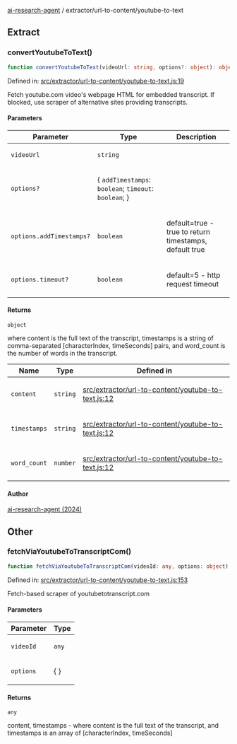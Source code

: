 [ai-research-agent](../../modules.md) / extractor/url-to-content/youtube-to-text

## Extract

### convertYoutubeToText()

```ts
function convertYoutubeToText(videoUrl: string, options?: object): object;
```

Defined in: [src/extractor/url-to-content/youtube-to-text.js:19](https://github.com/vtempest/ai-research-agent/tree/master/packages/ai-research-agent/src/extractor/url-to-content/youtube-to-text.js#L19)

Fetch youtube.com video's webpage HTML for embedded transcript.
If blocked, use scraper of alternative sites providing transcripts.

#### Parameters

<table>
<thead>
<tr>
<th>Parameter</th>
<th>Type</th>
<th>Description</th>
</tr>
</thead>
<tbody>
<tr>
<td>

`videoUrl`

</td>
<td>

`string`

</td>
<td>

</td>
</tr>
<tr>
<td>

`options?`

</td>
<td>

\{ `addTimestamps`: `boolean`; `timeout`: `boolean`; \}

</td>
<td>

</td>
</tr>
<tr>
<td>

`options.addTimestamps?`

</td>
<td>

`boolean`

</td>
<td>

default=true -
true to return timestamps, default true

</td>
</tr>
<tr>
<td>

`options.timeout?`

</td>
<td>

`boolean`

</td>
<td>

default=5 - http request timeout

</td>
</tr>
</tbody>
</table>

#### Returns

`object`

where content is the full text of the transcript,
timestamps is a string of comma-separated [characterIndex, timeSeconds] pairs,
and word_count is the number of words in the transcript.

<table>
<thead>
<tr>
<th>Name</th>
<th>Type</th>
<th>Defined in</th>
</tr>
</thead>
<tbody>
<tr>
<td>

`content`

</td>
<td>

`string`

</td>
<td>

[src/extractor/url-to-content/youtube-to-text.js:12](https://github.com/vtempest/ai-research-agent/tree/master/packages/ai-research-agent/src/extractor/url-to-content/youtube-to-text.js#L12)

</td>
</tr>
<tr>
<td>

`timestamps`

</td>
<td>

`string`

</td>
<td>

[src/extractor/url-to-content/youtube-to-text.js:12](https://github.com/vtempest/ai-research-agent/tree/master/packages/ai-research-agent/src/extractor/url-to-content/youtube-to-text.js#L12)

</td>
</tr>
<tr>
<td>

`word_count`

</td>
<td>

`number`

</td>
<td>

[src/extractor/url-to-content/youtube-to-text.js:12](https://github.com/vtempest/ai-research-agent/tree/master/packages/ai-research-agent/src/extractor/url-to-content/youtube-to-text.js#L12)

</td>
</tr>
</tbody>
</table>

#### Author

[ai-research-agent (2024)](https://airesearch.js.org)

## Other

### fetchViaYoutubeToTranscriptCom()

```ts
function fetchViaYoutubeToTranscriptCom(videoId: any, options: object): any;
```

Defined in: [src/extractor/url-to-content/youtube-to-text.js:153](https://github.com/vtempest/ai-research-agent/tree/master/packages/ai-research-agent/src/extractor/url-to-content/youtube-to-text.js#L153)

Fetch-based scraper of youtubetotranscript.com

#### Parameters

<table>
<thead>
<tr>
<th>Parameter</th>
<th>Type</th>
</tr>
</thead>
<tbody>
<tr>
<td>

`videoId`

</td>
<td>

`any`

</td>
</tr>
<tr>
<td>

`options`

</td>
<td>

\{ \}

</td>
</tr>
</tbody>
</table>

#### Returns

`any`

content, timestamps -  where content is the full text of
the transcript, and timestamps is an array of [characterIndex, timeSeconds]

